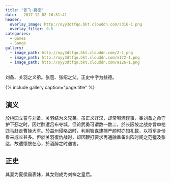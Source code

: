 ```yaml
---
title: "张飞·翼德"
date:   2017-12-02 16:31:41
header:
  overlay_image: http://oyy3dtfqo.bkt.clouddn.com/s316-1.png
  overlay_filter: 0.5
categories:
  - Games
  - Sango
gallery:
  - image_path: http://oyy3dtfqo.bkt.clouddn.com/2-1.png
  - image_path: http://oyy3dtfqo.bkt.clouddn.com/a172-1.png
  - image_path: http://oyy3dtfqo.bkt.clouddn.com/a126-1.png
---
```


刘备、关羽之义弟。张苞、张绍之父。正史中字为益德。

{% include gallery caption="page.title" %}

## 演义

於桃园立誓与刘备、关羽结为义兄弟。虽正义好汉，却常喝酒误事，奉刘备之命守护下邳之时，因烂醉遭吕布夺城。但论武勇可谓数一数二，於长阪坡之战亦曾单枪匹马赶走曹操大军。於益州侵略战时，利用智谋逮捕严颜时亦知礼数，以将军身份看来成长甚多。但於关羽復仇战时，却因鞭打要求再通融準备出阵时间之范彊及张达，故遭懷恨在心，於酒醉之时遇害。

## 正史

其妻为夏侯霸表妹，其女则成为刘禅之皇后。